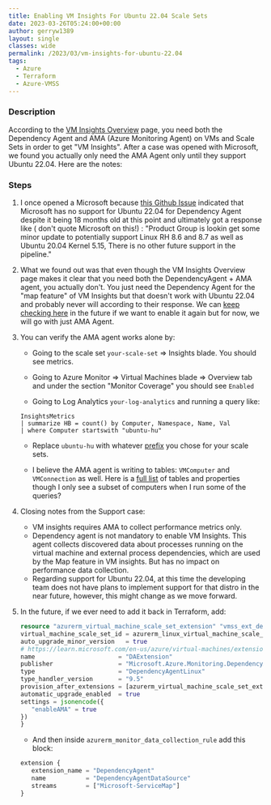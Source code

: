 ```yaml
---
title: Enabling VM Insights For Ubuntu 22.04 Scale Sets
date: 2023-03-26T05:24:00+00:00
author: gerryw1389
layout: single
classes: wide
permalink: /2023/03/vm-insights-for-ubuntu-22.04
tags:
  - Azure
  - Terraform
  - Azure-VMSS
---
```

<!--more-->

### Description

According to the [VM Insights Overview](https://learn.microsoft.com/en-us/azure/azure-monitor/vm/vminsights-enable-overview#agents) page, you need both the Dependency Agent and AMA (Azure Monitoring Agent) on VMs and Scale Sets in order to get "VM Insights". After a case was opened with Microsoft, we found you actually only need the AMA Agent only until they support Ubuntu 22.04. Here are the notes:

### Steps

1. I once opened a Microsoft because [this Github Issue](https://github.com/microsoft/OMS-Agent-for-Linux/issues/1458) indicated that Microsoft has no support for Ubuntu 22.04 for Dependency Agent despite it being 18 months old at this point and ultimately got a response like ( don't quote Microsoft on this!) : "Product Group is lookin get some minor update to potentially support Linux RH 8.6 and 8.7 as well as Ubuntu 20.04 Kernel 5.15, There is no other future support in the pipeline."

1. What we found out was that even though the VM Insights Overview page makes it clear that you need both the DependencyAgent + AMA agent, you actually don't. You just need the Dependency Agent for the "map feature" of VM Insights but that doesn't work with Ubuntu 22.04 and probably never will according to their response. We can [keep checking here](https://learn.microsoft.com/en-us/azure/azure-monitor/vm/vminsights-dependency-agent-maintenance#dependency-agent-linux-support) in the future if we want to enable it again but for now, we will go with just AMA Agent.

1. You can verify the AMA agent works alone by:

   - Going to the scale set `your-scale-set` => Insights blade. You should see metrics.

   - Going to Azure Monitor => Virtual Machines blade => Overview tab and under the section "Monitor Coverage" you should see `Enabled` 

   - Going to Log Analytics `your-log-analytics` and running a query like:

   ```escape
   InsightsMetrics 
   | summarize HB = count() by Computer, Namespace, Name, Val
   | where Computer startswith "ubuntu-hu"
   ```

   - Replace `ubuntu-hu` with whatever [prefix](https://registry.terraform.io/providers/hashicorp/azurerm/3.80.0/docs/resources/linux_virtual_machine_scale_set#computer_name_prefix) you chose for your scale sets.

   - I believe the AMA agent is writing to tables: `VMComputer` and `VMConnection` as well. Here is a [full list](https://learn.microsoft.com/en-us/azure/azure-monitor/vm/vminsights-log-query) of tables and properties though I only see a subset of computers when I run some of the queries?


1. Closing notes from the Support case:

   - VM insights requires AMA to collect performance metrics only.
   - Dependency agent is not mandatory to enable VM Insights. This agent collects discovered data about processes running on the virtual machine and external process dependencies, which are used by the Map feature in VM insights. But has no impact on performance data collection.
   - Regarding support for Ubuntu 22.04, at this time the developing team does not have plans to implement support for that distro in the near future, however, this might change as we move forward.
     
1. In the future, if we ever need to add it back in Terraform, add:

   ```terraform
   resource "azurerm_virtual_machine_scale_set_extension" "vmss_ext_dependency_agent" {
   virtual_machine_scale_set_id = azurerm_linux_virtual_machine_scale_set.vmss.id
   auto_upgrade_minor_version   = true
   # https://learn.microsoft.com/en-us/azure/virtual-machines/extensions/agent-dependency-linux#extension-schema
   name                       = "DAExtension"
   publisher                  = "Microsoft.Azure.Monitoring.DependencyAgent"
   type                       = "DependencyAgentLinux"
   type_handler_version       = "9.5"
   provision_after_extensions = [azurerm_virtual_machine_scale_set_extension.ama_linux.name]
   automatic_upgrade_enabled  = true
   settings = jsonencode({
      "enableAMA" = true
   })
   }
   ```

   - And then inside `azurerm_monitor_data_collection_rule` add this block:

   ```terraform
   extension {
      extension_name = "DependencyAgent"
      name           = "DependencyAgentDataSource"
      streams        = ["Microsoft-ServiceMap"]
   }
   ```

